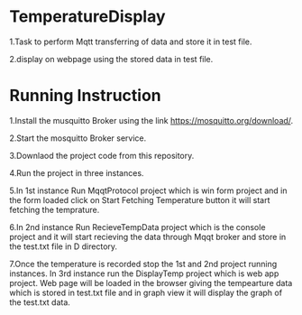 # TemperatureDisplay
  1.Task to perform Mqtt transferring of data and store it in test file.
  
  2.display on webpage using the stored data in test file.

# Running Instruction
  1.Install the musquitto Broker using the link https://mosquitto.org/download/.
  
  2.Start the mosquitto Broker service.
  
  3.Downlaod the project code from this repository.
  
  4.Run the project in three instances.
  
  5.In 1st instance Run MqqtProtocol project which is win form project and in the form loaded click on Start Fetching Temperature button it will start fetching the temprature.
  
  6.In 2nd instance Run RecieveTempData project which is the console project and it will start recieving the data through Mqqt broker and store in the test.txt file in D directory.
  
  7.Once the temperature is recorded stop the 1st and 2nd project running instances. In 3rd instance run the DisplayTemp project which is web app project. Web page will be loaded in the browser giving the tempearture data which is stored in test.txt file and in graph view it will display the graph of the test.txt data.
